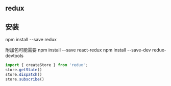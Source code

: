 redux
--------------------------

## 安装

npm install --save redux

附加包可能需要
npm install --save react-redux
npm install --save-dev redux-devtools




```js
import { createStore } from 'redux';
store.getState()
store.dispatch()
store.subscribe()
```
